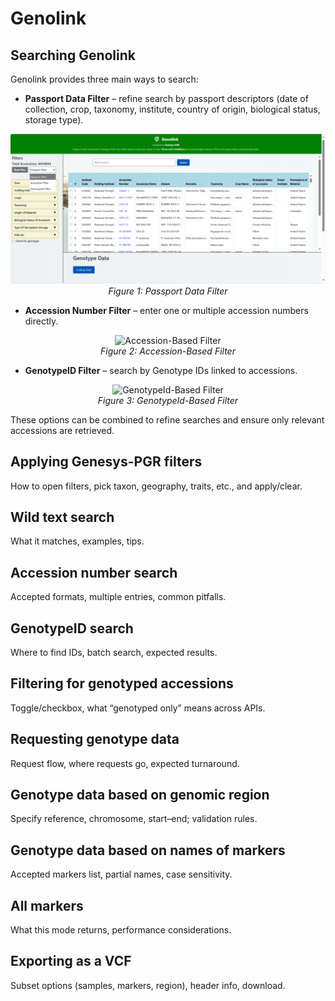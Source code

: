 # Genolink

## Searching Genolink

Genolink provides three main ways to search:

- **Passport Data Filter** – refine search by passport descriptors (date of collection, crop, taxonomy, institute, country of origin, biological status, storage type).

<p align="center">
  <img src="./images/img1.PNG" alt="Passport Data Filter">
  <br>
  <em>Figure 1: Passport Data Filter</em>
</p>

- **Accession Number Filter** – enter one or multiple accession numbers directly.

<p align="center">
  <img src="./images/g2.png" alt="Accession-Based Filter">
  <br>
  <em>Figure 2: Accession-Based Filter</em>
</p>

- **GenotypeID Filter** – search by Genotype IDs linked to accessions.

<p align="center">
  <img src="./images/g3.png" alt="GenotypeId-Based Filter">
  <br>
  <em>Figure 3: GenotypeId-Based Filter</em>
</p>

These options can be combined to refine searches and ensure only relevant accessions are retrieved.

## Applying Genesys-PGR filters
How to open filters, pick taxon, geography, traits, etc., and apply/clear.

## Wild text search
What it matches, examples, tips.

## Accession number search
Accepted formats, multiple entries, common pitfalls.

## GenotypeID search
Where to find IDs, batch search, expected results.

## Filtering for genotyped accessions
Toggle/checkbox, what “genotyped only” means across APIs.

## Requesting genotype data
Request flow, where requests go, expected turnaround.

## Genotype data based on genomic region
Specify reference, chromosome, start–end; validation rules.

## Genotype data based on names of markers
Accepted markers list, partial names, case sensitivity.

## All markers
What this mode returns, performance considerations.

## Exporting as a VCF
Subset options (samples, markers, region), header info, download.
